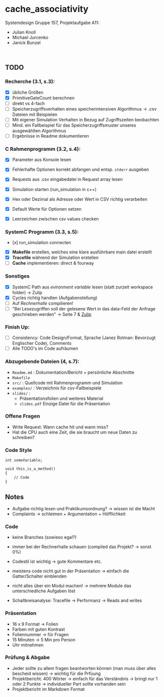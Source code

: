 # cache_associativity

Systemdesign Gruppe 157, Projektaufgabe A11:
- Julian Knoll
- Michael Jurcenko
- Janick Bunzel

<br>

## TODO

### Recherche (3.1, s.3):
- [x] übliche Größen
- [x] PrimitiveGateCount berechnen
- [ ] direkt vs 4-fach
- [ ] Speicherzugriffsverhalten eines speicherintensiven Algorithmus -> .csv Dateien mit Beispielen
- [ ] Mit eigener Simulation Verhalten in Bezug auf Zugriffszeiten beobachten
- [ ] Mind. ein Fallbeispiel für das Speicherzugriffsmuster unseres ausgewählten Algorithmus
- [ ] Ergebnisse in Readme dokumentieren

### C Rahmenprogramm (3.2, s.4):
- [x] Parameter aus Konsole lesen
- [x] Fehlerhafte Optionen korrekt abfangen und entsp. `stderr` ausgeben
- [x] Requests aus .csv eingabedatei in Request array lesen
- [x] Simulation starten (run_simulation in c++)
- [x] Hex oder Dezimal als Adresse oder Wert in CSV richtig verarbeiten
- [x] Default Werte für Optionen setzen
- [x] Leerzeichen zwischen csv values checken


### SystemC Programm (3.3, s.5):
- [x] run_simulation connecten
- [x] **Makefile** erstellen, welches eine klare ausführbare main datei erstellt
- [x] **Tracefile** während der Simulation erstellen
- [ ] **Cache** implementieren: direct & fourway

### Sonstiges
- [x] SystemC Path aus _evironment variable_ lesen (statt zurzeit workspace folder) -> Zulip
- [x] Cycles richtig handlen (Aufgabenstellung)
- [ ] Auf _Rechnerhalle_ compilieren!
- [ ] "Bei Lesezugriffen soll der gelesene Wert in das data-Feld der Anfrage geschrieben werden" -> Seite 7 & [Zulip](https://zulip.in.tum.de/#narrow/stream/2434-GRA-24S-Projektphase---Systemdesign/topic/Cache.20Request.20Data/near/1588151)

### Finish Up:
- [ ] Consistency: Code Design/Format, Sprache (Janez Rotman: Bevorzugt Englischer Code), Comments
- [ ] Alle TODO's im Code aufräumen

### Abzugebende Dateien (4, s.7):
- `Readme.md` : Dokumentation/Bericht + persönliche Abschnitte
- `Makefile`
- `src/` : Quellcode mit Rahmenprogramm und Simulation
- `examples/` : Verzeichnis für csv-Fallbeispiele
- `slides/` :
	- Präsentationsfolien und weiteres Material
	- `slides.pdf` Einzige Datei für die Präsentation

### Offene Fragen
- Write Request: Wann cache hit und wann miss?
- Hat die CPU auch eine Zeit, die sie braucht um neue Daten zu schreiben?

### Code Style
```
int someVariable;

void this_is_a_method()
{
    // Code
}
```

## Notes
- Aufgabe richtig lesen und Praktikumsordnung? -> wissen ist die Macht
- Complaints -> schleimen + Argumentation + Höfflichkeit

### Code
- keine Branches (sowieso egal?)
- immer bei der Rechnerhalle schauen (compiled das Projekt? -> sonst 0%)
- Codestil ist wichtig -> gute Kommentare etc.
- meistens code nicht gut in der Präsentation -> einfach die Gatter/Schalter einblenden
- nicht alles über ein Modul machen! -> mehrere Module das unterschiedliche Aufgaben löst

- Schaltkreisanalyse: Tracefile -> Performanz -> Reads and writes

### Präsentation
- 16 x 9 Format -> Folien
- Farben mit guten Kontrast
- Foliennummer -> für Fragen
- 15 Minuten -> 5 Min pro Person
- Uhr mitnehmen


### Prüfung & Abgabe
- Jeder sollte zu allem fragen beantworten können (man muss über alles bescheid wissen) -> wichtig für die Prfüung
- Projektbericht: 400 Wörter -> einfach für das Verständnis -> bringt nur 1 oder 2 Punkte -> individueller Part sollte vorhanden sein
- Projektbericht im Markdown Format